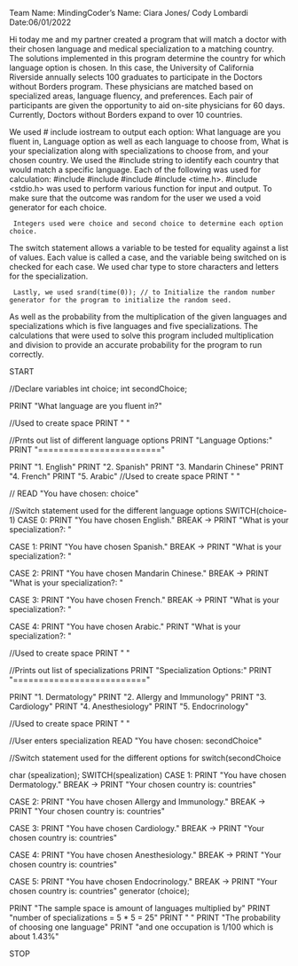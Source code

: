 
Team Name: MindingCoder’s
Name: Ciara Jones/ Cody Lombardi
Date:06/01/2022

 Hi today me and my partner created a program that will match a doctor with their chosen language and medical specialization to a matching country.
The solutions implemented in this program determine the country for which language option is chosen. In this case, the University of California Riverside annually selects 100 graduates to participate in the Doctors without Borders program. These physicians are matched based on specialized areas, language fluency, and preferences. Each pair of participants are given the opportunity to aid on-site physicians for 60 days. Currently, Doctors without Borders expand to over 10 countries.
   
   We used # include iostream to output each option: What language are you fluent in, Language option as well as each language to choose 
 from, What is your specialization along with specializations to choose from, and your chosen country. 
 We used the #include string to identify each country that would match a specific language. 
 Each of the following was used for calculation: #include <cstdlib>#include <ctime>#include <cmath>#include <time.h>. 
 #include <stdio.h> was used to perform various function for input and output. 
 To make sure that the outcome was random for the user we used a void generator for each choice. 

     Integers used were choice and second choice to determine each option choice. 
 The switch statement allows a variable to be tested for equality against a list of values. 
 Each value is called a case, and the variable being switched on is checked for each case. 
 We used char type to store characters and letters for the specialization. 
     
     Lastly, we used srand(time(0)); // to Initialize the random number generator for the program to initialize the random seed. 
 As well as the probability from the multiplication of the given languages and specializations which is five languages and five specializations. 
 The calculations that were used to solve this program included multiplication and division to provide an accurate probability for the program to run correctly.

START

//Declare variables
int choice;
int secondChoice;

PRINT "What language are you fluent in?"

//Used to create space
PRINT " "

//Prnts out list of different language options
PRINT "Language Options:"
PRINT "========================"

PRINT "1. English"
PRINT "2. Spanish"
PRINT "3. Mandarin Chinese"
PRINT "4. French"
PRINT "5. Arabic"
//Used to create space
PRINT " "

//
READ "You have chosen: choice"

//Switch statement used for the different language options
SWITCH(choice-1)
CASE 0:
PRINT "You have chosen English."
BREAK → PRINT "What is your specialization?: "


CASE 1:
PRINT "You have chosen Spanish."
BREAK → PRINT "What is your specialization?: "

CASE 2:
PRINT "You have chosen Mandarin Chinese."
BREAK → PRINT "What is your specialization?: "

CASE 3:
PRINT "You have chosen French."
BREAK → PRINT "What is your specialization?: "

CASE 4:
PRINT "You have chosen Arabic."
PRINT "What is your specialization?: "


//Used to create space
PRINT " "

//Prints out list of specializations
PRINT "Specialization Options:"
PRINT "=========================="

PRINT "1. Dermatology"
PRINT "2. Allergy and Immunology"
PRINT "3. Cardiology"
PRINT "4. Anesthesiology"
PRINT "5. Endocrinology"


//Used to create space
PRINT " "

//User enters specialization
READ "You have chosen: secondChoice"

//Switch statement used for the different options for switch(secondChoice


char (spealization);
SWITCH(spealization)
CASE 1:
PRINT "You have chosen Dermatology."
BREAK → PRINT "Your chosen country is: countries"

CASE 2:
PRINT "You have chosen Allergy and Immunology."
BREAK → PRINT "Your chosen country is: countries"

CASE 3:
PRINT "You have chosen Cardiology."
BREAK → PRINT "Your chosen country is: countries"

CASE 4:
PRINT "You have chosen Anesthesiology."
BREAK → PRINT "Your chosen country is: countries"

CASE 5:
PRINT "You have chosen Endocrinology."
BREAK → PRINT "Your chosen country is: countries"
generator (choice);

PRINT "The sample space is amount of languages multiplied by"
PRINT "number of specializations = 5 * 5 = 25"
PRINT " "
PRINT "The probability of choosing one language"
PRINT "and one occupation is 1/100 which is about 1.43%"

STOP
